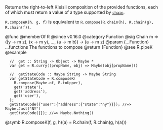 Returns the right-to-left Kleisli composition of the provided functions,
each of which must return a value of a type supported by [`chain`](#chain).

`R.composeK(h, g, f)` is equivalent to `R.compose(R.chain(h), R.chain(g), R.chain(f))`.

@func
@memberOf R
@since v0.16.0
@category Function
@sig Chain m => ((y -> m z), (x -> m y), ..., (a -> m b)) -> (a -> m z)
@param {...Function} ...functions The functions to compose
@return {Function}
@see R.pipeK
@example

      //  get :: String -> Object -> Maybe *
      var get = R.curry((propName, obj) => Maybe(obj[propName]))

      //  getStateCode :: Maybe String -> Maybe String
      var getStateCode = R.composeK(
        R.compose(Maybe.of, R.toUpper),
        get('state'),
        get('address'),
        get('user'),
      );
      getStateCode({"user":{"address":{"state":"ny"}}}); //=> Maybe.Just("NY")
      getStateCode({}); //=> Maybe.Nothing()
@symb R.composeK(f, g, h)(a) = R.chain(f, R.chain(g, h(a)))

